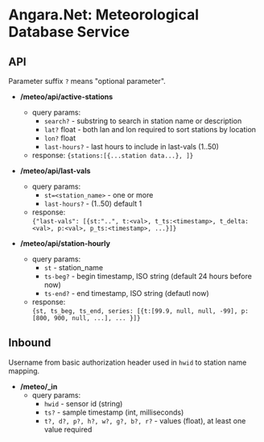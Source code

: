 # Angara.Net: Meteorological Database Service

## API

Parameter suffix `?` means "optional parameter".

- **/meteo/api/active-stations**
  - query params:
    - `search?` - substring to search in station name or description
    - `lat?` float - both lan and lon required to sort stations by location
    - `lon?` float
    - `last-hours?` - last hours to include in last-vals (1..50)
  - response:
      `{stations:[{...station data...}, ]}`

- **/meteo/api/last-vals**
  - query params:  
    - `st=<station_name>` - one or more
    - `last-hours?` - (1..50) default 1
  - response:  
    `{"last-vals": [{st:"..", t:<val>, t_ts:<timestamp>, t_delta:<val>, p:<val>, p_ts:<timestamp>, ...}]}`

- **/meteo/api/station-hourly**
  - query params:
    - `st` - station_name
    - `ts-beg?` - begin timestamp, ISO string (default 24 hours before now)
    - `ts-end?` - end timestamp, ISO string (defautl now)
  - response:  
    `{st, ts_beg, ts_end, series: [{t:[99.9, null, null, -99], p:[800, 900, null, ...], ... }]}`

## Inbound

Username from basic authorization header used in `hwid` to station name mapping.

- **/meteo/_in**
  - query params:
    - `hwid` - sensor id (string)
    - `ts?` - sample timestamp (int, milliseconds)
    - `t?, d?, p?, h?, w?, g?, b?, r?` - values (float), at least one value required

